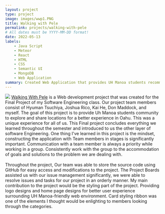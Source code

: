 ```yaml
---
layout: project
type: project
image: images/wwp1.PNG
title: Walking with Pele
permalink: projects/walking-with-pele
# All dates must be YYYY-MM-DD format!
date: 2022-05-13
labels:
    - Java Script
    - Meteor
    - React
    - HTML
    - CSS
    - Semantic UI
    - MongoDB
    - Web Application
summary: Created Web Application that provides UH Manoa students recommendations based of other students on locations of Oahu for better experiences.
---    
```

<img class="ui image" src="/images/wwp1.PNG">
<a href="https://walking-with-pele.github.io">Walking With Pele</a> is a Web development project that was created for the Final Project of my Software Engineering class.  Our project team members consist of Hyuman Tsuchiya, Joshua Rico, Kai He, Don Maddock, and myself. The goal of this project is to provide Uh Manoa students community to explore and share locations for a better experience in Oahu. This was a unique experience for all of us. This Final project concludes everything we learned throughout the semester and introduced to us the other layer of software Engineering. One thing I've learned in this project is the mindset, constructing the application with Team members in stages is significantly important. Communication with a team member is always a priority while working in a group. Consistently work with the group to the accommodation of goals and solutions to the problem we are dealing with.
<br /><br />    
Throughout the project, Our team was able to store the source code using GitHub for easy access and modifications to the project. The Project Boards assisted us with our issue management significantly, we were able to resolve issues and tasks for our project in an orderly manner. My main contribution to the project would be the styling part of the project. Providing logo designs and home page designs for better user experience surrounding UH Manoa-friendly web environment. Card styling ribbon was one of the elements I thought would be enlighting to members looking through the categories.  
